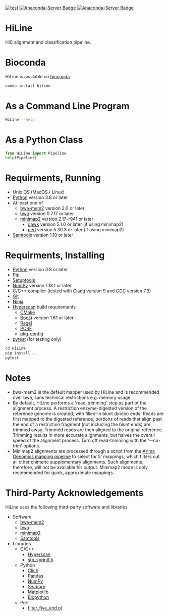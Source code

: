 [![test](https://github.com/wtsi-hpag/HiLine/actions/workflows/test.yml/badge.svg)](https://github.com/wtsi-hpag/HiLine/actions/workflows/test.yml)
[![Anaconda-Server Badge](https://anaconda.org/bioconda/hiline/badges/installer/conda.svg)](https://conda.anaconda.org/bioconda)
[![Anaconda-Server Badge](https://anaconda.org/bioconda/hiline/badges/downloads.svg)](https://anaconda.org/bioconda/hiline)
# HiLine
HiC alignment and classification pipeline.

# Bioconda
HiLine is available on [bioconda](https://bioconda.github.io/)

```bash
conda install hiline
```

# As a Command Line Program
```bash
HiLine --help
```

# As a Python Class
```python
from HiLine import Pipeline
help(Pipeline)
```

# Requirments, Running
* Unix OS (MacOS / Linux)
* [Python](https://www.python.org/) version 3.8 or later
* At least one of
    * [bwa-mem2](https://github.com/bwa-mem2/bwa-mem2) version 2.0 or later
    * [bwa](https://github.com/lh3/bwa) version 0.7.17 or later
    * [minimap2](https://github.com/lh3/minimap2) version 2.17-r941 or later
        * [gawk](https://www.gnu.org/software/gawk/) version 5.1.0 or later (if using minimap2)
        * [perl](https://www.perl.org/) version 5.30.3 or later (if using minimap2)
* [Samtools](http://www.htslib.org/) version 1.10 or later

# Requirments, Installing
* [Python](https://www.python.org/) version 3.8 or later
* [Pip](https://pypi.org/project/pip/)
* [Setuptools](https://setuptools.readthedocs.io/en/latest/)
* [NumPy](https://numpy.org/) version 1.18.1 or later
* C/C++ compiler (tested with [Clang](https://clang.llvm.org/) version 9 and [GCC](https://gcc.gnu.org/) version 7.3)<br/>
* [Git](https://git-scm.com/)
* [Ninja](https://ninja-build.org/)
* [Hyperscan](https://github.com/intel/hyperscan) build requirements
    * [CMake](https://cmake.org/)
    * [Boost](https://www.boost.org/) version 1.61 or later
    * [Ragel](http://www.colm.net/open-source/ragel/)
    * [PCRE](https://www.pcre.org/)
    * [pkg-config](https://www.freedesktop.org/wiki/Software/pkg-config/)
* [pytest](https://docs.pytest.org/en/latest/) (for testing only)

```bash
cd HiLine
pip install .
pytest
```

# Notes
* bwa-mem2 is the default mapper used by HiLine and is recommended over bwa, sans technical restrictions e.g. memory usage. 
* By default, HiLine performs a 'read-trimming' step as part of the alignment process. A restriction enzyme-digested version of the reference genome is created, with filled-in blunt (biotin) ends. Reads are first mapped to the digested reference, portions of reads that align past the end of a restriction fragment (not including the blunt ends) are trimmed away. Trimmed reads are then aligned to the original reference. Trimming results in more accurate alignments, but halves the overall speed of the alignment process. Turn off read-trimming with the '--no-trim' options.
* Minimap2 alignments are processed through a script from the [Arima Genomics mapping pipeline](https://github.com/ArimaGenomics/mapping_pipeline) to select for 5' mappings, which filters out all other chimeric supplementary alignments. Such alignments, therefore, will not be available for output. Minimap2 mode is only recommended for quick, approximate mappings.

# Third-Party Acknowledgements
HiLine uses the following third-party software and libraries<br/>
* Software
  * [bwa-mem2](https://github.com/bwa-mem2/bwa-mem2)
  * [bwa](https://github.com/lh3/bwa)
  * [minimap2](https://github.com/lh3/minimap2)
  * [Samtools](http://www.htslib.org/)
* Libraries
    * C/C++
      * [Hyperscan](https://github.com/intel/hyperscan)
      * [stb_sprintf.h](https://github.com/nothings/stb/blob/master/stb_sprintf.h)
    * Python
      * [Click](https://palletsprojects.com/p/click/)
      * [Pandas](https://pandas.pydata.org/)
      * [NumPy](https://numpy.org/)
      * [Seaborn](https://seaborn.pydata.org/)
      * [Matplotlib](https://matplotlib.org/)
      * [Biopython](https://biopython.org/)
    * Perl
      * [filter_five_end.pl](https://github.com/ArimaGenomics/mapping_pipeline/blob/master/filter_five_end.pl)
